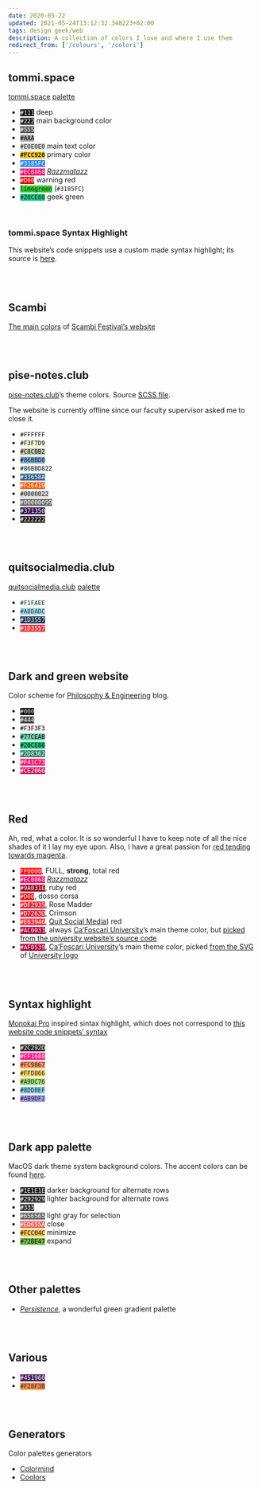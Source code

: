 ```yaml
---
date: 2020-05-22
updated: 2021-05-24T13:12:32.348223+02:00
tags: design geek/web
description: A collection of colors I love and where I use them
redirect_from: ['/colours', '/colori']
---
```

## tommi.space

[tommi.space](https://tommi.space 'Tommi Space') [palette](https://github.com/xplosionmind/tommi.space/blob/main/_sass/_root.scss 'tommi.space main colors in a CSS file')

<ul class='three'>
	<li><code style='background:#111;color:#FFF'>#111</code> deep</li>
	<li><code style='background:#222;color:#FFF'>#222</code> main background color</li>
	<li><code style='background:#555;color:#FFF'>#555</code></li>
	<li><code style='background:#AAA;color:#000'>#AAA</code></li>
	<li><code style='background:#E0E0E0;color:#222'>#E0E0E0</code> main text color</li>
	<li><strong><code style='background:#FCC920;color:#222'>#FCC920</code></strong> primary color</li>
	<li><code style='background:#3185FC;color:#FFF'>#3185FC</code></li>
	<li><code style='background:#EC0868;color:#FFF'>#EC0868</code> <cite><a href='https://en.wikipedia.org/wiki/Razzmatazz_(song)' target='_blank' title='Razzmatazz on Wikipedia'>Razzmatazz</a></cite></li>
	<li><code style='background:#D00;color:#FFF'>#D00</code> warning red</li>
	<li><code style='background:#32CD32;color:#222'>limegreen</code> (<code>#3185FC</code>)</li>
	<li><code style='background:#20CE88;color:#222'>#20CE88</code> geek green</li>
</ul>

<br>

### tommi.space Syntax Highlight

This website’s code snippets use a custom made syntax highlight; its source is [here](https://github.com/xplosionmind/tommi.space/blob/main/_sass/_highlight.scss 'tommi.space’s highlight.scss').

<br>
<br>

## Scambi

[The main colors](https://come.scambi.org/design#colori 'I colori di Scambi') of [Scambi Festival’s website](https://scambi.org 'Scambi')


<br>
<br>

## pise-notes.club

[pise-notes.club]’s theme colors. Source [SCSS file](https://github.com/xplosionmind/PISE-notes/blob/e53b09b7eb391ac17f1c3a97a005a19412c3d397/style.scss#L13 'PISE Notes SCSS color variables').

<div class='yellow box'>
The website is currently offline since our faculty supervisor asked me to close it.
</div>

<ul class='three'>
	<li><code style='background:#FFF;color:#111'>#FFFFFF</code></li>
	<li><code style='background:#F3F7D9;color:#111'>#F3F7D9</code></li>
	<li><code style='background:#C8CBB2;color:#111'>#C8CBB2</code></li>
	<li><code style='background:#86BBD8;color:#111'>#86BBD8</code></li>
	<li><code style='background:#86BBD822;color:var(--text)'>#86BBD822</code></li>
	<li><code style='background:#33658A;color:#FFF'>#33658A</code></li>
	<li><code style='background:#F26419;color:#FFF'>#F26419</code></li>
	<li><code style='background:#0002;color:var(--text)'>#0000022</code></li>
	<li><code style='background:#0009;color:#FFF'>#00000099</code></li>
	<li><code style='background:#371350;color:#FFF'>#371350</code></li>
	<li><code style='background:#222;color:#FFF'>#222222</code></li>
</ul>

<br>
<br>

## quitsocialmedia.club

[quitsocialmedia.club](https://quitsocialmedia.club 'Quit Social Media') [palette](https://github.com/xplosionmind/quitsocialmedia.club/blob/8763e5636a9716bd947527459e6731ccefa42afc/style.scss#L12 'quitsocialmedia.club’s CSS')

<ul class='two'>
	<li><code style='background:#F1FAEE;color:#1D3557'>#F1FAEE</code></li>
	<li><code style='background:#A8DADC;color:#1D3557'>#A8DADC</code></li>
	<li><code style='background:#1D3557;color:#F1FAEE'>#1D3557</code></li>
	<li><code style='background:#E63946;color:#F1FAEE'>#1D3557</code></li>
</ul>

<br>
<br>

## Dark and green website

Color scheme for [Philosophy & Engineering](/filosofia 'Philosophy section of the blog') blog.

<ul class='three'>
	<li><code style='background:#000;color:#EEE'>#000</code></li>
	<li><code style='background:#444;color:#FFF'>#444</code></li>
	<li><code style='background:#F3F3F3;color:#000'>#F3F3F3</code></li>
	<li><code style='background:#77CEAB;color:#000'>#77CEAB</code></li>
	<li><code style='background:#20CE88;color:#000'>#20CE88</code></li>
	<li><code style='background:#2D8362;color:#FFF'>#2D8362</code></li>
	<li><code style='background:#F41C73;color:#FFF'>#F41C73</code></li>
	<li><code style='background:#CE2066;color:#FFF'>#CE2066</code></li>
</ul>

<br>
<br>

## Red

Ah, red, what a color. It is so wonderful I have to keep note of all the nice shades of it I lay my eye upon. Also, I have a great passion for <u>red tending towards magenta</u>.

<ul class='two'>
	<li><code style='background:#FF0000;color:#FFF'>FF0000</code>, FULL, <b>strong</b>, total red</li>
	<li><code style='background:#EC0868;color:#FFF'>#EC0868</code> <cite><a href='https://en.wikipedia.org/wiki/Razzmatazz_(song)' target='_blank' title='Razzmatazz on Wikipedia'>Razzmatazz</a></cite></li>
	<li><code style='background:#9A031E;color:#FFF'>#9A031E</code>, ruby red</li>
	<li><code style='background:#D00;color:#FFF'>#D00</code>, dosso corsa</li>
	<li><code style='background:#DF2935;color:#FFF'>#DF2935</code>, Rose Madder</li>
	<li><code style='background:#D7263D;color:#FFF'>#D7263D</code>, Crimson</li>
	<li><code style='background:#E63946;color:#FFF'>#E63946</code>, <a href='#quitsocialmediaclub' title='quitsocialmedia.club palette'>Quit Social Media</a>) red</li>
	<li><code style='background:#AC0033;color:#FFF'>#AC0033</code>, always <a href='https://unive.it' target='_blank' title='Ca’Foscari University'>Ca’Foscari University</a>’s main theme color, but <a href='view-source:https://www.unive.it/#line32'  target='_blank' title='Link to Ca’Foscari website source code'>picked from the university website’s source code</a></li>
	<li><code style='background:#AF0539;color:#FFF'>#AF0539</code>, <a href='https://unive.it' target='_blank' title='Ca’Foscari University'>Ca’Foscari University</a>’s main theme color, picked <a href="view-source:https://upload.wikimedia.org/wikipedia/commons/b/bc/Logo_Universit%C3%A0_Ca'_Foscari_Venezia.svg#line11" target='_blank' title='The line of the source code of the SVG of the logo of Ca’Foscari containing the HEX code of the color'>from the SVG </a>of <a href='{{ "https://en.wikipedia.org/wiki/Ca'_Foscari_University_of_Venice#/media/File:Logo_Università_Ca'_Foscari_Venezia.svg" | uri_escape }}'  target='_blank' title='Logo dell’Università Ca’ Foscari di Venezia'>University logo</a></li>
</ul>

<br>
<br>

## Syntax highlight

[Monokai Pro](https://monokai.pro 'Monokai Pro') inspired sintax highlight, which does not correspond to [this website code snippets’ syntax](#tommispace-syntax-highlight)

<ul class='three'>
	<li><code style='background:#2C292D;color:#FFF'>#2C292D</code></li>
	<li><code style='background:#FF1688;color:#FFF'>#FF1688</code></li>
	<li><code style='background:#FC9867;color:#222'>#FC9867</code></li>
	<li><code style='background:#FFD866;color:#222'>#FFD866</code></li>
	<li><code style='background:#A9DC76;color:#222'>#A9DC76</code></li>
	<li><code style='background:#8DD8EF;color:#222'>#8DD8EF</code></li>
	<li><code style='background:#AB9DF2;color:#222'>#AB9DF2</code></li>
</ul>

<br>
<br>

## Dark app palette

MacOS dark theme system background colors. The accent colors can be found [here](https://developer.apple.com/design/human-interface-guidelines/macos/visual-design/color/).

<ul class='two'>
	<li><code style='background:#1E1E1E;color:#FFF'>#1E1E1E</code> darker background for alternate rows</li>
	<li><code style='background:#292929;color:#FFF'>#292929</code> lighter background for alternate rows</li>
	<li><code style='background:#333;color:#FFF'>#333</code></li>
	<li><code style='background:#656565;color:#FFF'>#656565</code> light gray for selection</li>
	<li><code style='background:#ED655A;color:#FFF'>#ED655A</code> close</li>
	<li><code style='background:#FCC04C;color:#111'>#FCC04C</code> minimize </li>
	<li><code style='background:#72BE47;color:#111'>#72BE47</code> expand</li>
</ul>

<br>
<br>

## Other palettes

- [<cite>Persistence</cite>](https://www.color-hex.com/color-palette/89620 'Persistence color palette'), a wonderful green gradient palette

<br>
<br>

## Various

<ul>
	<li><code style='background:#451960;color:#FFF'>#451960</code></li>
	<li><code style='background:#F28F3B;color:#451960'>#F28F3B</code></li>
</ul>

<br>
<br>

## Generators

Color palettes generators

- [Colormind](http://colormind.io/ 'Colormind')
- [Coolors](https://coolors.co/ 'Coolors')

[pise-notes.club]: https://pise-notes.club 'PISE Notes'

